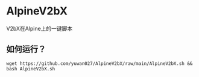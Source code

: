 # AlpineV2bX
V2bX在Alpine上的一键脚本

## 如何运行？
```shell
wget https://github.com/yuwan027/AlpineV2bX/raw/main/AlpineV2bX.sh && bash AlpineV2bX.sh
